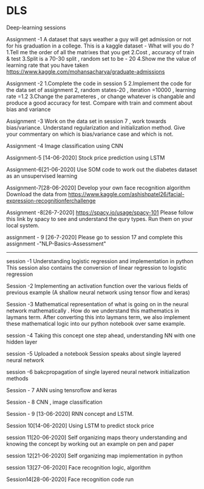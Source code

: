 # DLS
Deep-learning sessions

Assignment -1 
A dataset that says weather a guy will get admission or not for his graduation in a college.
This is a kaggle dataset -
What will you do ? 
1.Tell me the order of all the matrixes that you get
2.Cost , accuracy of train & test
3.Split is a 70-30 split , random set to be - 20
4.Show me the value of learning rate that you have taken
https://www.kaggle.com/mohansacharya/graduate-admissions

Assignment -2
1.Complete the code in session 5
2.Implement the code for the data set of assignment 2, random states-20 , iteration =10000 , learning rate =1.2
3.Change the parameteres , or change whatever is changable and produce a good accuracy for test. Compare with train and comment about bias and variance

Assignment -3 
Work on the data set in session 7 , work towards bias/variance. Understand regularization and initialization method. Give your commentary on which is bias/variance case and which is not.

Assignment -4 
Image classification using CNN

Assignment-5 [14-06-2020]
Stock price prediction using LSTM

Assignment-6[21-06-2020]
Use SOM code to work out the diabetes dataset as an unsupervised learning

Assignment-7[28-06-2020]
Develop your own face recognition algorithm
Download the data from https://www.kaggle.com/ashishpatel26/facial-expression-recognitionferchallenge

Assignment -8[26-7-2020]
https://spacy.io/usage/spacy-101 
Please follow this link by spacy to see and understand the qury types. Run them on your local system.

assignment - 9 [26-7-2020]
Please go to session 17 and complete this assignment -"NLP-Basics-Assessment"

--------------------------------------------------------------------------------------------------------------------------------

session -1 
Understanding logistic regression and implementation in python
This session also contains the conversion of linear regression to logistic regression

Session -2 
Implementing an activation function over the various fields of previous example
(A shallow neural network using tensor flow and keras) 

Session -3 
Mathematical representation of what is going on in the neural network mathematically . 
How do we understand this mathematics in laymans term.
After converting this into laymans term, we also implement these mathematical logic into our python notebook over same example.

session -4
Taking this concept one step ahead, understanding NN with one hidden layer

session -5
Uploaded a notebook 
Session speaks about single layered neural network 

session -6 
bakcpropagation of single layered neural network
initialization methods

Session - 7
ANN using tensroflow and keras

Session - 8 
CNN , image classification

Session - 9 [13-06-2020]
RNN concept and LSTM.

Session 10[14-06-2020]
Using LSTM to predict stock price 

session 11[20-06-2020]
Self organizing maps theory understanding and knowing the concept by working out an example on pen and paper

session 12[21-06-2020]
Self organizing map implementation in python 

session 13[27-06-2020]
Face recognition logic, algorithm 

Session14[28-06-2020]
Face recognition code run
